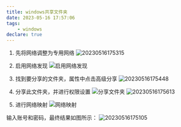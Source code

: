```yaml
---
title: windows共享文件夹
date: 2023-05-16 17:57:06
tags:
    - windows
declare: true
---
```

1. 先将网络调整为专用网络<!--more-->
![20230516175315](https://cdn.jsdelivr.net/gh/Corner430/Picture/images/20230516175315.png)

2. 启用网络发现
![启用网络发现](https://cdn.jsdelivr.net/gh/Corner430/Picture/images/启用网络发现.png)

3. 找到要分享的文件夹，属性中点击高级分享
![20230516175448](https://cdn.jsdelivr.net/gh/Corner430/Picture/images/20230516175448.png)

4. 分享此文件夹，并进行权限设置
![分享文件夹](https://cdn.jsdelivr.net/gh/Corner430/Picture/images/分享文件夹.png)
![20230516175613](https://cdn.jsdelivr.net/gh/Corner430/Picture/images/20230516175613.png)

5. 进行网络映射
![网络映射](https://cdn.jsdelivr.net/gh/Corner430/Picture/images/20230516174919.png)

输入账号和密码，最终结果如图所示：
![20230516175105](https://cdn.jsdelivr.net/gh/Corner430/Picture/images/20230516175105.png)